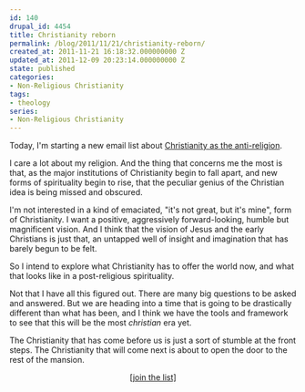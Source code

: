 ```yaml
---
id: 140
drupal_id: 4454
title: Christianity reborn
permalink: /blog/2011/11/21/christianity-reborn/
created_at: 2011-11-21 16:18:32.000000000 Z
updated_at: 2011-12-09 20:23:14.000000000 Z
state: published
categories:
- Non-Religious Christianity
tags:
- theology
series:
- Non-Religious Christianity
---
```

Today, I'm starting a new email list about [Christianity as the anti-religion](http://micahredding.com/xn).

I care a lot about my religion. And the thing that concerns me the most is that, as the major institutions of Christianity begin to fall apart, and new forms of spirituality begin to rise, that the peculiar genius of the Christian idea is being missed and obscured. 

I'm not interested in a kind of emaciated, "it's not great, but it's mine", form of Christianity. I want a positive, aggressively forward-looking, humble but magnificent vision. And I think that the vision of Jesus and the early Christians is just that, an untapped well of insight and imagination that has barely begun to be felt. 

So I intend to explore what Christianity has to offer the world now, and what that looks like in a post-religious spirituality. 

Not that I have all this figured out. There are many big questions to be asked and answered. But we are heading into a time that is going to be drastically different than what has been, and I think we have the tools and framework to see that this will be the most _christian_ era yet. 

The Christianity that has come before us is just a sort of stumble at the front steps. The Christianity that will come next is about to open the door to the rest of the mansion. 


<div style="text-align:center">

<a href="http://micahredding.com/xn">[join the list]</a>

</div>


